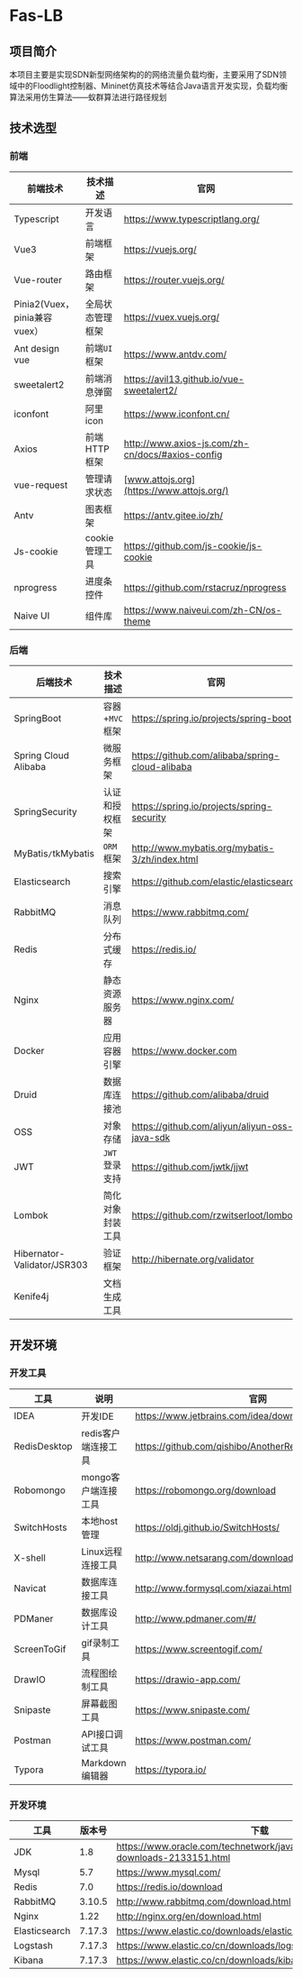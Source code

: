 # Fas-LB

## 项目简介

本项目主要是实现SDN新型网络架构的的网络流量负载均衡，主要采用了SDN领域中的Floodlight控制器、Mininet仿真技术等结合Java语言开发实现，负载均衡算法采用仿生算法——蚁群算法进行路径规划

## 技术选型

### 前端

| 前端技术                     | 技术描述         | 官网                                             |
| ---------------------------- | ---------------- | ------------------------------------------------ |
| Typescript                   | 开发语言         | https://www.typescriptlang.org/                  |
| Vue3                         | 前端框架         | https://vuejs.org/                               |
| Vue-router                   | 路由框架         | https://router.vuejs.org/                        |
| Pinia2(Vuex，pinia兼容vuex） | 全局状态管理框架 | https://vuex.vuejs.org/                          |
| Ant design vue               | 前端`UI`框架     | https://www.antdv.com/                           |
| sweetalert2                  | 前端消息弹窗     | https://avil13.github.io/vue-sweetalert2/        |
| iconfont                     | 阿里icon         | https://www.iconfont.cn/                         |
| Axios                        | 前端HTTP框架     | http://www.axios-js.com/zh-cn/docs/#axios-config |
| vue-request                  | 管理请求状态     | [www.attojs.org](https://www.attojs.org/)        |
| Antv                         | 图表框架         | https://antv.gitee.io/zh/                        |
| Js-cookie                    | cookie管理工具   | https://github.com/js-cookie/js-cookie           |
| nprogress                    | 进度条控件       | https://github.com/rstacruz/nprogress            |
| Naive UI                     | 组件库           | https://www.naiveui.com/zh-CN/os-theme           |

### 后端

| 后端技术                    | 技术描述         | 官网                                            |
| --------------------------- | ---------------- | ----------------------------------------------- |
| SpringBoot                  | 容器+`MVC`框架   | https://spring.io/projects/spring-boot          |
| Spring Cloud Alibaba        | 微服务框架       | https://github.com/alibaba/spring-cloud-alibaba |
| SpringSecurity              | 认证和授权框架   | https://spring.io/projects/spring-security      |
| MyBatis`/`tkMybatis         | `ORM`框架        | http://www.mybatis.org/mybatis-3/zh/index.html  |
| Elasticsearch               | 搜索引擎         | https://github.com/elastic/elasticsearch        |
| RabbitMQ                    | 消息队列         | https://www.rabbitmq.com/                       |
| Redis                       | 分布式缓存       | https://redis.io/                               |
| Nginx                       | 静态资源服务器   | https://www.nginx.com/                          |
| Docker                      | 应用容器引擎     | https://www.docker.com                          |
| Druid                       | 数据库连接池     | https://github.com/alibaba/druid                |
| OSS                         | 对象存储         | https://github.com/aliyun/aliyun-oss-java-sdk   |
| JWT                         | `JWT`登录支持    | https://github.com/jwtk/jjwt                    |
| Lombok                      | 简化对象封装工具 | https://github.com/rzwitserloot/lombok          |
| Hibernator-Validator/JSR303 | 验证框架         | http://hibernate.org/validator                  |
| Kenife4j                    | 文档生成工具     |                                                 |

## 开发环境

### 开发工具

| 工具         | 说明                | 官网                                                  |
| ------------ | ------------------- | ----------------------------------------------------- |
| IDEA         | 开发IDE             | https://www.jetbrains.com/idea/download               |
| RedisDesktop | redis客户端连接工具 | https://github.com/qishibo/AnotherRedisDesktopManager |
| Robomongo    | mongo客户端连接工具 | https://robomongo.org/download                        |
| SwitchHosts  | 本地host管理        | https://oldj.github.io/SwitchHosts/                   |
| X-shell      | Linux远程连接工具   | http://www.netsarang.com/download/software.html       |
| Navicat      | 数据库连接工具      | http://www.formysql.com/xiazai.html                   |
| PDManer      | 数据库设计工具      | http://www.pdmaner.com/#/                             |
| ScreenToGif  | gif录制工具         | https://www.screentogif.com/                          |
| DrawIO       | 流程图绘制工具      | https://drawio-app.com/                               |
| Snipaste     | 屏幕截图工具        | https://www.snipaste.com/                             |
| Postman      | API接口调试工具     | https://www.postman.com/                              |
| Typora       | Markdown编辑器      | https://typora.io/                                    |

### 开发环境

| 工具          | 版本号 | 下载                                                         |
| ------------- | ------ | ------------------------------------------------------------ |
| JDK           | 1.8    | https://www.oracle.com/technetwork/java/javase/downloads/jdk8-downloads-2133151.html |
| Mysql         | 5.7    | https://www.mysql.com/                                       |
| Redis         | 7.0    | https://redis.io/download                                    |
| RabbitMQ      | 3.10.5 | http://www.rabbitmq.com/download.html                        |
| Nginx         | 1.22   | http://nginx.org/en/download.html                            |
| Elasticsearch | 7.17.3 | https://www.elastic.co/downloads/elasticsearch               |
| Logstash      | 7.17.3 | https://www.elastic.co/cn/downloads/logstash                 |
| Kibana        | 7.17.3 | https://www.elastic.co/cn/downloads/kibana                   |

